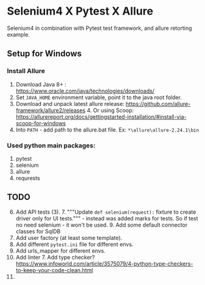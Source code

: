# Selenium4 X Pytest X Allure
Selenium4 in combination with Pytest test framework, and allure retorting example.


## Setup for Windows

### Install Allure 
1. Download Java 8+ : https://www.oracle.com/java/technologies/downloads/
2. Set `JAVA_HOME` environment variable, point it to the java root folder.
3. Download and unpack latest allure release: https://github.com/allure-framework/allure2/releases
   4. Or using Scoop: https://allurereport.org/docs/gettingstarted-installation/#install-via-scoop-for-windows
5. Into `PATH` - add path to the allure.bat file. Ex: `*\allure\allure-2.24.1\bin`

### Used python main packages:
1. pytest
2. selenium
3. allure
4. requrests

## TODO
6. Add API tests (3). 
   7. """Update `def selenium(request):` fixture to create driver only for UI tests.""" - instead was added marks for tests. So if test no need selenium - it won't be used.
   9. Add some default connector classes for SqlDB
4. Add user factory (at least some template).
5. Add different `pytest.ini` file for different envs. 
5. Add urls_mapper for different envs.
6. Add linter
   7. Add type checker? https://www.infoworld.com/article/3575079/4-python-type-checkers-to-keep-your-code-clean.html
8. 
